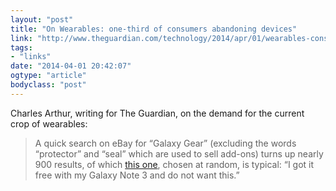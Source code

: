 ```yaml
---
layout: "post"
title: "On Wearables: one-third of consumers abandoning devices"
link: "http://www.theguardian.com/technology/2014/apr/01/wearables-consumers-abandoning-devices-galaxy-gear"
tags: 
- "links"
date: "2014-04-01 20:42:07"
ogtype: "article"
bodyclass: "post"
---
```


Charles Arthur, writing for The Guardian, on the demand for the current crop of wearables:

> A quick search on eBay for “Galaxy Gear” (excluding the words “protector” and “seal” which are used to sell add-ons) turns up nearly 900 results, of which [this one](http://www.ebay.co.uk/itm/Samsung-Galaxy-Gear-Smart-Watch-Black-/321364489469?pt=LH_DefaultDomain_3&hash=item4ad2d0f4fd), chosen at random, is typical: “I got it free with my Galaxy Note 3 and do not want this.”